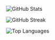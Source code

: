![GitHub Stats](https://github-readme-stats.vercel.app/api?username=sudoneoox&show_icons=true&theme=radical)

![GitHub Streak](https://github-readme-streak-stats.herokuapp.com/?user=sudoneoox&theme=dark)

![Top Languages](https://github-readme-stats.vercel.app/api/top-langs/?username=sudoneoox&layout=compact)
